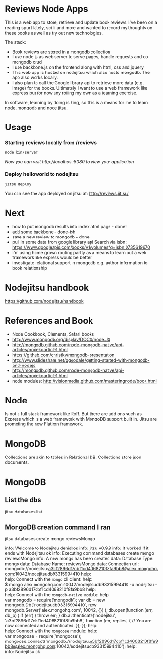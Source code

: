 # Reviews Node Apps

This is a web app to store, retrieve and update book reviews. I've been on a reading spurt lately, sci fi and more and wanted to record my thoughts on these books as well as try out new technologies.

The stack:
- Book reviews are stored in a mongodb collection
- I use node js as web server to serve pages, handle requests and do mongodb crud
- I use backbone.js on the frontend along with html, css and jquery
- This web app is hosted on nodejitsu which also hosts mongodb. The app also works locally.
- I also plan to call the Google library api to retrieve more data (e.g. image) for the books.
Ultimately I want to use a web framework like express but for now any rolling my own as a learning exercise.

In software, learning by doing is king, so this is a means for me to learn node, mongodb and node jitsu.


# Usage

### Starting reviews locally from /reviews

    node bin/server

*Now you can visit http://localhost:8080 to view your application*

### Deploy helloworld to nodejitsu

    jitsu deploy

You can see the app deployed on jitsu at: http://reviews.jit.su/


# Next
- how to put mongodb results into index.html page - done!
- add some backbone - done-ish
- save a new review to mongodb - done
- pull in some data from google library api
   Search via isbn: https://www.googleapis.com/books/v1/volumes?q=isbn:0735619670
- I'm using home grown routing partly as a means to learn but a web framework like express would be better
- investigate relational support in mongodb e.g. author information to book relationship


# Nodejitsu handbook
https://github.com/nodejitsu/handbook  


# References and Book
- Node Cookbook, Clements, Safari books
- http://www.mongodb.org/display/DOCS/node.JS
- http://mongodb.github.com/node-mongodb-native/api-articles/nodekoarticle1.html
- https://github.com/christkv/mongodb-presentation
- http://www.slideshare.net/ggoodale/getting-started-with-mongodb-and-nodejs
- http://mongodb.github.com/node-mongodb-native/api-articles/nodekoarticle1.html
- node modules: http://visionmedia.github.com/masteringnode/book.html


# Node
Is not a full stack framework like RoR. But there are add ons such as Express which is a web framework with MongoDB support built in. Jitsu are promoting the new Flatiron framework.

# MongoDB
Collections are akin to tables in Relational DB. Collections store json documents.

# MongoDB
## List the dbs
jitsu databases list

## MongoDB creation command I ran

jitsu databases create mongo reviewsMongo

info:    Welcome to Nodejitsu deniskos
info:    jitsu v0.9.8
info:    It worked if it ends with Nodejitsu ok
info:    Executing command databases create mongo reviewsMongo
info:    A new mongo has been created
data:    Database Type: mongo
data:    Database Name: reviewsMongo
data:    Connection url: mongodb://nodejitsu:a3bf2896d17cbf1cd4068210f8fa9bb8@alex.mongohq.com:10042/nodejitsudb93315994410
help:    
help:    Connect with the `mongo` cli client:
help:    
             $ mongo alex.mongohq.com:10042/nodejitsudb93315994410 -u nodejitsu -p a3bf2896d17cbf1cd4068210f8fa9bb8
help:    
help:    Connect with the `mongodb-native module`:
help:    
             var mongodb = require('mongodb');
             var db = new mongodb.Db('nodejitsudb93315994410',
               new mongodb.Server('alex.mongohq.com', 10042, {})
             );
             db.open(function (err, db_p) {
               if (err) { throw err; }
               db.authenticate('nodejitsu', 'a3bf2896d17cbf1cd4068210f8fa9bb8', function (err, replies) {
                 // You are now connected and authenticated.
               });
             });
help:    
help:    Connect with the `mongoose` module:
help:    
             var mongoose = require('mongoose');
             mongoose.connect('mongodb://nodejitsu:a3bf2896d17cbf1cd4068210f8fa9bb8@alex.mongohq.com:10042/nodejitsudb93315994410');
help:    
info:    Nodejitsu ok